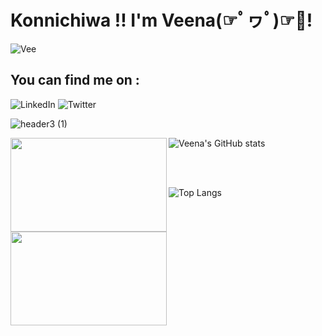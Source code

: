 # Konnichiwa !! I'm Veena(☞ﾟヮﾟ)☞💝!

![Vee](https://user-images.githubusercontent.com/38048590/146051543-f81bcad9-5a7d-4c7e-b0b5-410d291178be.gif)

## You can find me on :

![LinkedIn](https://img.shields.io/badge/linkedin-%230077B5.svg?style=for-the-badge&logo=linkedin&logoColor=white)
![Twitter](https://img.shields.io/badge/Twitter-%231DA1F2.svg?style=for-the-badge&logo=Twitter&logoColor=white) 


![header3 (1)](https://user-images.githubusercontent.com/38048590/146218038-58bb3295-75aa-4d44-97c6-299bccb47bba.gif)

![Veena's GitHub stats](https://github-readme-stats.vercel.app/api?username=veenasnair18&show_icons=true&theme=merko)
<img align="left" width="250" height="150" src= "https://user-images.githubusercontent.com/38048590/146056748-9c6be3b7-fe4d-4cd7-9681-19e7919be92d.gif" >

</br>
</br>


![Top Langs](https://github-readme-stats.vercel.app/api/top-langs/?username=veenasnair18&theme=vision-friendly-dark)
<img align="left" width="250" height="150" src = "https://user-images.githubusercontent.com/38048590/146058407-a3b5286d-01ad-4779-8194-64eebc57cbc5.gif " >




